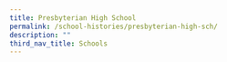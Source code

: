 ```yaml
---
title: Presbyterian High School
permalink: /school-histories/presbyterian-high-sch/
description: ""
third_nav_title: Schools
---
```


